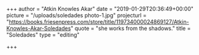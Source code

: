 +++
author = "Atkin Knowles Akar"
date = "2019-01-29T20:36:49+00:00"
picture = "/uploads/soledades photo-1.jpg"
projecturl = "https://books.friesenpress.com/store/title/119734000024869127/Atkin-Knowles-Akar-Soledades"
quote = "she works from the shadows."
title = "Soledades"
type = "editing"

+++
